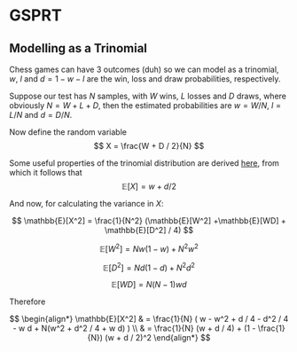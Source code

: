 # GSPRT

## Modelling as a Trinomial

Chess games can have 3 outcomes (duh) so we can model as a trinomial, $w$, $l$
and $d = 1 - w - l$ are the win, loss and draw probabilities, respectively.

Suppose our test has $N$ samples, with $W$ wins, $L$ losses and $D$ draws, where
obviously $N = W + L + D$, then the estimated probabilities are $w = W / N$,
$l = L / N$ and $d = D / N$.

Now define the random variable
$$
X = \frac{W + D / 2}{N}
$$

Some useful properties of the trinomial distribution are derived
[here](https://webspace.maths.qmul.ac.uk/i.goldsheid/MTH5118/Notes6-09.pdf),
from which it follows that
$$
\mathbb{E}[X] = w + d / 2
$$

And now, for calculating the variance in $X$:

$$
\mathbb{E}[X^2] = \frac{1}{N^2} (\mathbb{E}[W^2] +\mathbb{E}[WD] + \mathbb{E}[D^2] / 4)
$$

$$
\mathbb{E}[W^2] = N w (1 - w) + N^2 w^2
$$

$$
\mathbb{E}[D^2] = N d (1 - d) + N^2 d^2
$$

$$
\mathbb{E}[WD] = N (N - 1) w d
$$

Therefore

$$
\begin{align*}
\mathbb{E}[X^2] & = \frac{1}{N} (
    w - w^2 + d / 4 - d^2 / 4 - w d + N(w^2 + d^2 / 4 + w d)
) \\
& = \frac{1}{N} (w + d / 4) + (1 - \frac{1}{N}) (w + d / 2)^2
\end{align*}
$$